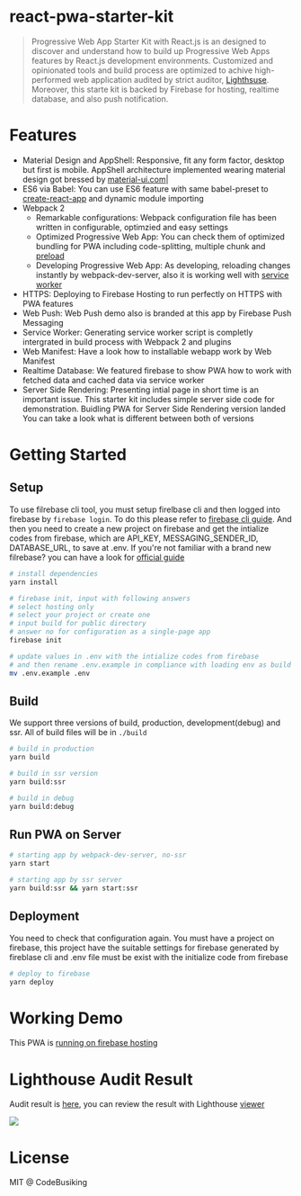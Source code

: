 # react-pwa-starter-kit

> Progressive Web App Starter Kit with React.js is an designed to discover and understand how to build up Progressive Web Apps features by React.js development environments. Customized and opinionated tools and build process are optimized to achive high-performed web application audited by strict auditor, [Lighthsuse](https://github.com/GoogleChrome/lighthouse). Moreover, this starte kit is backed by Firebase for hosting, realtime database, and also push notification.

# Features

- Material Design and AppShell: Responsive, fit any form factor, desktop but first is mobile. AppShell architecture implemented wearing material design got bressed by [material-ui.com](https://material-ui.com)|
- ES6 via Babel: You can use ES6 feature with same babel-preset to [create-react-app](https://github.com/facebookincubator/create-react-app) and dynamic module importing
- Webpack 2
  - Remarkable configurations: Webpack configuration file has been written in configurable, optimzied and easy settings
  - Optimized Progressive Web App: You can check them of optimized bundling for PWA including code-splitting, multiple chunk and [preload](https://www.npmjs.com/package/preload-webpack-plugin)
  - Developing Progressive Web App: As developing, reloading changes instantly by webpack-dev-server, also it is working well with [service worker](https://github.com/ragingwind/sw-precache-webpack-dev-plugin)
- HTTPS: Deploying to Firebase Hosting to run perfectly on HTTPS with PWA features
- Web Push: Web Push demo also is branded at this app by Firebase Push Messaging
- Service Worker: Generating service worker script is completly intergrated in build process with Webpack 2 and plugins
- Web Manifest: Have a look how to installable webapp work by Web Manifest
- Realtime Database: We featured firebase to show PWA how to work with fetched data and cached data via service worker
- Server Side Rendering: Presenting intial page in short time is an important issue. This starter kit includes 
simple server side code for demonstration. Buidling PWA for Server Side Rendering version landed You can take a look what is different between both of versions

# Getting Started

## Setup

To use filrebase cli tool, you must setup firelbase cli and then logged into firebase by `firebase login`. To do this please refer to [firebase cli guide](https://firebase.google.com/docs/cli/). And then you need to create a new project on firebase and get the intialize codes from firebase, which are API_KEY, MESSAGING_SENDER_ID, DATABASE_URL, to save at .env. If you're not familiar with a brand new filrebase? you can have a look for [official guide](https://firebase.google.com/docs/web/setup)

```sh
# install dependencies
yarn install

# firebase init, input with following answers
# select hosting only
# select your project or create one
# input build for public directory
# answer no for configuration as a single-page app
firebase init

# update values in .env with the intialize codes from firebase
# and then rename .env.example in compliance with loading env as build
mv .env.example .env
```

## Build

We support three versions of build, production, development(debug) and ssr. All of build files will be in `./build`

```sh
# build in production
yarn build

# build in ssr version
yarn build:ssr

# build in debug
yarn build:debug
```

## Run PWA on Server

```sh
# starting app by webpack-dev-server, no-ssr
yarn start

# starting app by ssr server
yarn build:ssr && yarn start:ssr
```

## Deployment

You need to check that configuration again. You must have a project on firebase, this project have the suitable settings for firebase generated by fireblase cli and .env file must be exist with the initialize code from firebase

```sh
# deploy to firebase
yarn deploy
```
# Working Demo

This PWA is [running on firebase hosting](https://react-pwa-hello-world.firebaseapp.com/#/)

# Lighthouse Audit Result

Audit result is [here](https://goo.gl/2ur4rl), you can review the result with Lighthouse [viewer](https://googlechrome.github.io/lighthouse/viewer/)

![](https://cloud.githubusercontent.com/assets/124117/23695353/0fa9face-0422-11e7-89a1-da7d33e17855.png)

# License

MIT @ CodeBusiking